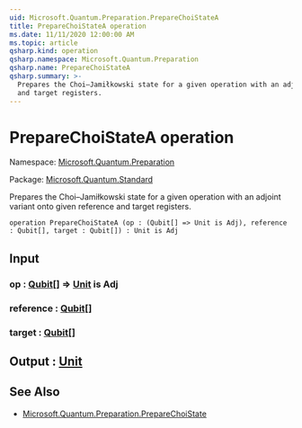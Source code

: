 ```yaml
---
uid: Microsoft.Quantum.Preparation.PrepareChoiStateA
title: PrepareChoiStateA operation
ms.date: 11/11/2020 12:00:00 AM
ms.topic: article
qsharp.kind: operation
qsharp.namespace: Microsoft.Quantum.Preparation
qsharp.name: PrepareChoiStateA
qsharp.summary: >-
  Prepares the Choi–Jamiłkowski state for a given operation with an adjoint variant onto given reference
  and target registers.
---
```


# PrepareChoiStateA operation

Namespace: [Microsoft.Quantum.Preparation](xref:Microsoft.Quantum.Preparation)

Package: [Microsoft.Quantum.Standard](https://nuget.org/packages/Microsoft.Quantum.Standard)


Prepares the Choi–Jamiłkowski state for a given operation with an adjoint variant onto given referenceand target registers.

```qsharp
operation PrepareChoiStateA (op : (Qubit[] => Unit is Adj), reference : Qubit[], target : Qubit[]) : Unit is Adj
```


## Input

### op : [Qubit](xref:microsoft.quantum.lang-ref.qubit)[] => [Unit](xref:microsoft.quantum.lang-ref.unit)  is Adj




### reference : [Qubit](xref:microsoft.quantum.lang-ref.qubit)[]




### target : [Qubit](xref:microsoft.quantum.lang-ref.qubit)[]





## Output : [Unit](xref:microsoft.quantum.lang-ref.unit)



## See Also

- [Microsoft.Quantum.Preparation.PrepareChoiState](xref:Microsoft.Quantum.Preparation.PrepareChoiState)